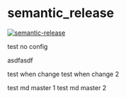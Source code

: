 # semantic_release
[![semantic-release](https://img.shields.io/badge/%20%20%F0%9F%93%A6%F0%9F%9A%80-semantic--release-e10079.svg)](https://github.com/semantic-release/semantic-release)

test no config

asdfasdf

test when change
test when change 2

test md master 1
test md master 2
